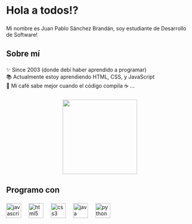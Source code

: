 <h1 align="left">Hola a todos!?</h1>

###

<p align="left">Mi nombre es Juan Pablo Sánchez Brandán, soy estudiante de Desarrollo de Software! </p>

###

<h2 align="left">Sobre mí</h2>

###

<p align="left">
  ✨ Since 2003 (donde debí haber aprendido a programar)<br>
  📚 Actualmente estoy aprendiendo HTML, CSS, y JavaScript<br>
  🎲 Mi café sabe mejor cuando el código compila ☕ ...</p>

###

<div align="center">
  <img height="200" src="https://media1.tenor.com/m/i3lImBg2UEQAAAAd/scaler-create-impact.gif" />
</div>

###

<h2 align="left">Programo con</h2>

###

<div align="left">
  <img src="https://cdn.jsdelivr.net/gh/devicons/devicon/icons/javascript/javascript-original.svg" height="40" alt="javascript logo" />
  <img width="12" />
  <img src="https://cdn.jsdelivr.net/gh/devicons/devicon/icons/html5/html5-original.svg" height="40" alt="html5 logo" />
  <img width="12" />
  <img src="https://cdn.jsdelivr.net/gh/devicons/devicon/icons/css3/css3-original.svg" height="40" alt="css3 logo" />
  <img width="12" />
  <img src="https://cdn.jsdelivr.net/gh/devicons/devicon/icons/java/java-original.svg" height="40" alt="java logo" />
  <img width="12" />
  <img src="https://cdn.jsdelivr.net/gh/devicons/devicon/icons/python/python-original.svg" height="40" alt="python logo" />
</div>

###
